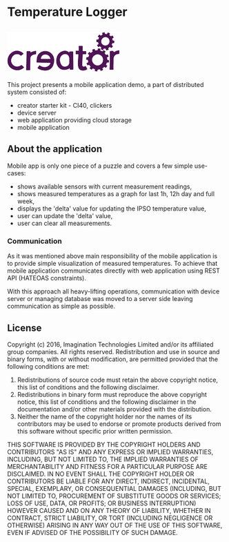 # Temperature Logger
![](docs/img.png)
---
This project presents a mobile application demo, a part of distributed system
consisted of:

* creator starter kit - CI40, clickers
* device server
* web application providing cloud storage
* mobile application

## About the application

Mobile app is only one piece of a puzzle and covers a few simple
use-cases:
* shows available sensors with current measurement readings,
* shows measured temperatures as a graph for last 1h, 12h day and full week,
* displays the 'delta' value for updating the IPSO temperature value,
* user can update the 'delta' value,
* user can clear all measurements.

### Communication
As it was mentioned above main responsibility of the mobile application is to
provide simple visualization of measured temperatures.
To achieve that mobile application communicates directly with web application
using REST API (HATEOAS constraints).

With this approach all heavy-lifting operations, communication with device server or
managing database was moved to a server side leaving communication as simple as possible.

## License
Copyright (c) 2016, Imagination Technologies Limited and/or its affiliated group companies.
All rights reserved.
Redistribution and use in source and binary forms, with or without modification, are permitted provided that the
following conditions are met:

1. Redistributions of source code must retain the above copyright notice, this list of conditions and the
following disclaimer.
2. Redistributions in binary form must reproduce the above copyright notice, this list of conditions and the
following disclaimer in the documentation and/or other materials provided with the distribution.
3. Neither the name of the copyright holder nor the names of its contributors may be used to endorse or promote
products derived from this software without specific prior written permission.

THIS SOFTWARE IS PROVIDED BY THE COPYRIGHT HOLDERS AND CONTRIBUTORS "AS IS" AND ANY EXPRESS OR IMPLIED WARRANTIES,
INCLUDING, BUT NOT LIMITED TO, THE IMPLIED WARRANTIES OF MERCHANTABILITY AND FITNESS FOR A PARTICULAR PURPOSE ARE
DISCLAIMED. IN NO EVENT SHALL THE COPYRIGHT HOLDER OR CONTRIBUTORS BE LIABLE FOR ANY DIRECT, INDIRECT, INCIDENTAL,
SPECIAL, EXEMPLARY, OR CONSEQUENTIAL DAMAGES (INCLUDING, BUT NOT LIMITED TO, PROCUREMENT OF SUBSTITUTE GOODS OR
SERVICES; LOSS OF USE, DATA, OR PROFITS; OR BUSINESS INTERRUPTION) HOWEVER CAUSED AND ON ANY THEORY OF LIABILITY,
WHETHER IN CONTRACT, STRICT LIABILITY, OR TORT (INCLUDING NEGLIGENCE OR OTHERWISE) ARISING IN ANY WAY OUT OF THE
USE OF THIS SOFTWARE, EVEN IF ADVISED OF THE POSSIBILITY OF SUCH DAMAGE.
